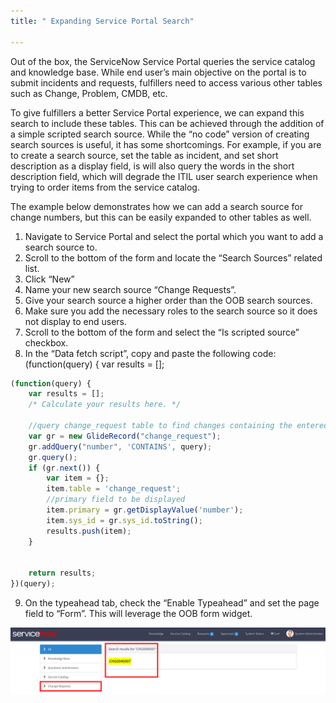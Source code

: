 ```yaml
---
title: " Expanding Service Portal Search"

---
```



Out of the box, the ServiceNow Service Portal queries the service catalog and knowledge base.  While end user’s main objective on the portal is to submit incidents and requests, fulfillers need to access various other tables such as Change, Problem, CMDB, etc.

To give fulfillers a better Service Portal experience, we can expand this search to include these tables. This can be achieved through the addition of a simple scripted search source.  While the “no code” version of creating search sources is useful, it has some shortcomings.  For example, if you are to create a search source, set the table as incident, and set short description as a display field, is will also query the words in the short description field, which will degrade the ITIL user search experience when trying to order items from the service catalog.

The example below demonstrates how we can add a search source for change numbers, but this can be easily expanded to other tables as well.

1. Navigate to Service Portal and select the portal which you want to add a search source to.
2. Scroll to the bottom of the form and locate the “Search Sources” related list.
3. Click “New”
4. Name your new search source “Change Requests”.
5. Give your search source a higher order than the OOB search sources.
6. Make sure you add the necessary roles to the search source so it does not display to end users.
7. Scroll to the bottom of the form and select the “Is scripted source” checkbox.
8. In the “Data fetch script”, copy and paste the following code:
(function(query) {
  var results = [];

```javascript
(function(query) {
	var results = [];
	/* Calculate your results here. */

	//query change_request table to find changes containing the entered number in the query
	var gr = new GlideRecord("change_request");
	gr.addQuery("number", 'CONTAINS', query);
	gr.query();
	if (gr.next()) {
		var item = {};
		item.table = 'change_request';
		//primary field to be displayed
		item.primary = gr.getDisplayValue('number');
		item.sys_id = gr.sys_id.toString();
		results.push(item);
	}


	return results;
})(query);
```

9. On the typeahead tab, check the “Enable Typeahead” and set the page field to “Form”.  This will leverage the OOB form widget.

<a href="/assets/images/ Screen Shot 2018-11-06 at 10.21.41 PM.png
"><img src="/assets/images/Screen Shot 2018-11-06 at 10.21.41 PM.png"></a>
